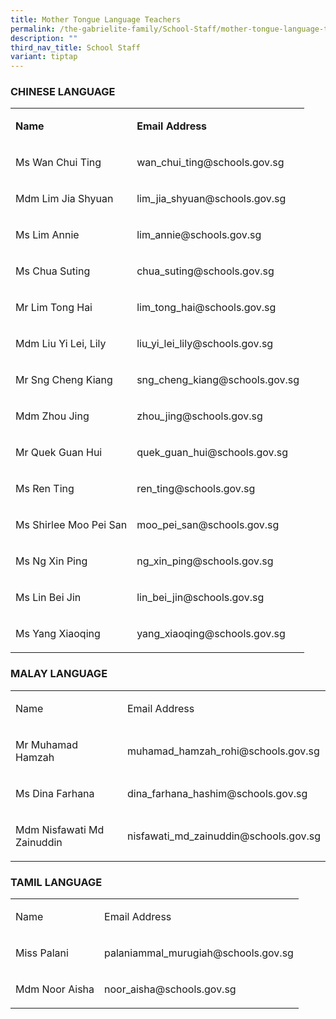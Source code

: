 ```yaml
---
title: Mother Tongue Language Teachers
permalink: /the-gabrielite-family/School-Staff/mother-tongue-language-teachers/
description: ""
third_nav_title: School Staff
variant: tiptap
---
```

<h3>CHINESE LANGUAGE</h3><table><tbody><tr><td rowspan="1" colspan="1"><p><strong>Name</strong></p></td><td rowspan="1" colspan="1"><p><strong>Email Address</strong></p></td></tr><tr><td rowspan="1" colspan="1"><p>Ms Wan Chui Ting</p></td><td rowspan="1" colspan="1"><p>wan_chui_ting@schools.gov.sg</p></td></tr><tr><td rowspan="1" colspan="1"><p>Mdm Lim Jia Shyuan</p></td><td rowspan="1" colspan="1"><p>lim_jia_shyuan@schools.gov.sg</p></td></tr><tr><td rowspan="1" colspan="1"><p>Ms Lim Annie</p></td><td rowspan="1" colspan="1"><p>lim_annie@schools.gov.sg</p></td></tr><tr><td rowspan="1" colspan="1"><p>Ms Chua Suting</p></td><td rowspan="1" colspan="1"><p>chua_suting@schools.gov.sg</p></td></tr><tr><td rowspan="1" colspan="1"><p>Mr Lim Tong Hai</p></td><td rowspan="1" colspan="1"><p>lim_tong_hai@schools.gov.sg</p></td></tr><tr><td rowspan="1" colspan="1"><p>Mdm Liu Yi Lei, Lily</p></td><td rowspan="1" colspan="1"><p>liu_yi_lei_lily@schools.gov.sg</p></td></tr><tr><td rowspan="1" colspan="1"><p>Mr Sng Cheng Kiang</p></td><td rowspan="1" colspan="1"><p>sng_cheng_kiang@schools.gov.sg</p></td></tr><tr><td rowspan="1" colspan="1"><p>Mdm Zhou Jing</p></td><td rowspan="1" colspan="1"><p>zhou_jing@schools.gov.sg</p></td></tr><tr><td rowspan="1" colspan="1"><p>Mr Quek Guan Hui</p></td><td rowspan="1" colspan="1"><p>quek_guan_hui@schools.gov.sg</p></td></tr><tr><td rowspan="1" colspan="1"><p>Ms Ren Ting</p></td><td rowspan="1" colspan="1"><p>ren_ting@schools.gov.sg</p></td></tr><tr><td rowspan="1" colspan="1"><p>Ms Shirlee Moo Pei San</p></td><td rowspan="1" colspan="1"><p>moo_pei_san@schools.gov.sg</p></td></tr><tr><td rowspan="1" colspan="1"><p>Ms Ng Xin Ping</p></td><td rowspan="1" colspan="1"><p>ng_xin_ping@schools.gov.sg</p></td></tr><tr><td rowspan="1" colspan="1"><p>Ms Lin Bei Jin</p></td><td rowspan="1" colspan="1"><p>lin_bei_jin@schools.gov.sg</p></td></tr><tr><td rowspan="1" colspan="1"><p>Ms Yang Xiaoqing</p></td><td rowspan="1" colspan="1"><p>yang_xiaoqing@schools.gov.sg</p></td></tr></tbody></table><h3>MALAY LANGUAGE</h3><table><tbody><tr><td rowspan="1" colspan="1"><p>Name</p></td><td rowspan="1" colspan="1"><p>Email Address</p></td></tr><tr><td rowspan="1" colspan="1"><p>Mr Muhamad Hamzah</p></td><td rowspan="1" colspan="1"><p>muhamad_hamzah_rohi@schools.gov.sg</p></td></tr><tr><td rowspan="1" colspan="1"><p>Ms Dina Farhana</p></td><td rowspan="1" colspan="1"><p>dina_farhana_hashim@schools.gov.sg</p></td></tr><tr><td rowspan="1" colspan="1"><p>Mdm Nisfawati Md Zainuddin</p></td><td rowspan="1" colspan="1"><p>nisfawati_md_zainuddin@schools.gov.sg</p></td></tr></tbody></table><h3>TAMIL LANGUAGE</h3><table><tbody><tr><td rowspan="1" colspan="1"><p>Name</p></td><td rowspan="1" colspan="1"><p>Email Address</p></td></tr><tr><td rowspan="1" colspan="1"><p>Miss Palani</p></td><td rowspan="1" colspan="1"><p>palaniammal_murugiah@schools.gov.sg</p></td></tr><tr><td rowspan="1" colspan="1"><p>Mdm Noor Aisha</p></td><td rowspan="1" colspan="1"><p>noor_aisha@schools.gov.sg</p></td></tr></tbody></table><p></p>
